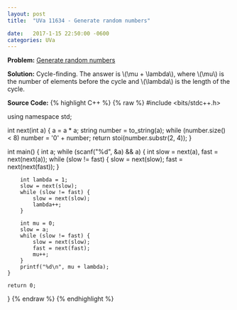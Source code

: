 ```yaml
---
layout: post
title:  "UVa 11634 - Generate random numbers"

date:   2017-1-15 22:50:00 -0600
categories: UVa
---
```


**Problem:** [Generate random numbers]

**Solution:**
Cycle-finding. The answer is \\(\mu + \lambda\\), where
\\(\mu\\) is the number of elements before the cycle and 
\\(\lambda\\) is the length of 
the cycle.

**Source Code:**
{% highlight C++ %}
{% raw %}
#include <bits/stdc++.h>

using namespace std;

int next(int a) {
    a = a * a;
    string number = to_string(a);
    while (number.size() < 8)
        number = '0' + number;
    return stoi(number.substr(2, 4));
}

int main() {
    int a;
    while (scanf("%d", &a) && a) {
        int slow = next(a), fast = next(next(a));
        while (slow != fast) {
            slow = next(slow);
            fast = next(next(fast));
        }

        int lambda = 1;
        slow = next(slow);
        while (slow != fast) {
            slow = next(slow);
            lambda++;
        }

        int mu = 0;
        slow = a;
        while (slow != fast) {
            slow = next(slow);
            fast = next(fast);
            mu++;
        }
        printf("%d\n", mu + lambda);
    }

    return 0;
}
{% endraw %}
{% endhighlight %}

[Generate random numbers]:https://uva.onlinejudge.org/index.php?option=com_onlinejudge&Itemid=8&category=24&page=show_problem&problem=2681
